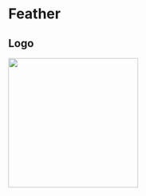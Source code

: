 # Feather

## Logo 
<img src="..https://user-images.githubusercontent.com/91476827/145091279-99ba40ed-413f-4d65-a8b8-dd86402e3973.jpg" width="260">

